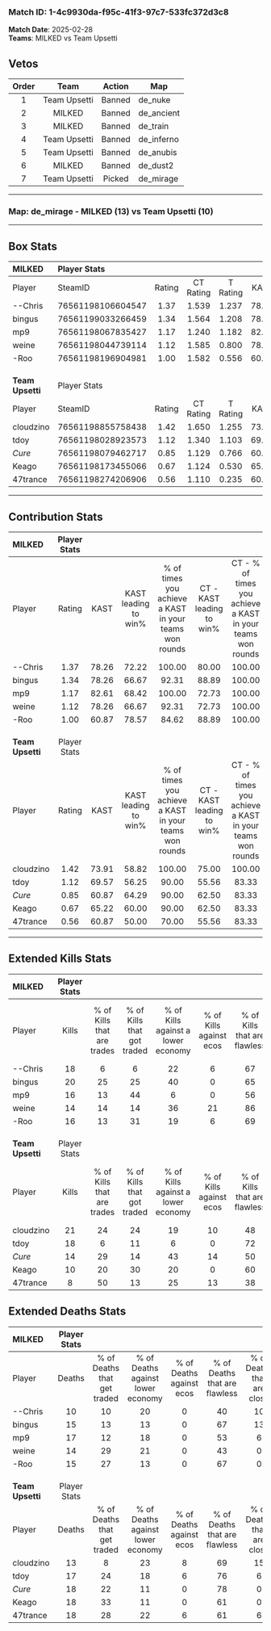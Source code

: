 ### Match ID: 1-4c9930da-f95c-41f3-97c7-533fc372d3c8  
**Match Date**: 2025-02-28  
**Teams**: MILKED vs Team Upsetti  

## Vetos  

| Order | Team | Action | Map |
| :---: | :--: | :----: | --- |
| 1 | Team Upsetti | Banned | de_nuke |
| 2 | MILKED | Banned | de_ancient |
| 3 | MILKED | Banned | de_train |
| 4 | Team Upsetti | Banned | de_inferno |
| 5 | Team Upsetti | Banned | de_anubis |
| 6 | MILKED | Banned | de_dust2 |
| 7 | Team Upsetti | Picked | de_mirage |

---  

### **Map**: de_mirage - MILKED (13) vs Team Upsetti (10)  
---  

## Box Stats  

| **MILKED**       | Player Stats      |        |           |          |       |      |       |         |        |      |     |
| :- | :- | :-: | :-: | :-: | :-: | :-: | :-: | :-: | :-: | :-: | :-: |
| Player           | SteamID           | Rating | CT Rating | T Rating | KAST  | ADR  | Kills | Assists | Deaths | K/D  | HS% |
| --Chris          | 76561198106604547 |  1.37  |   1.539   |  1.237   | 78.26 | 84.7 |  18   |    5    |   10   | 1.80 | 38  |
| bingus           | 76561199033266459 |  1.34  |   1.564   |  1.208   | 78.26 | 90.9 |  20   |    4    |   15   | 1.33 | 50  |
| mp9              | 76561198067835427 |  1.17  |   1.240   |  1.182   | 82.61 | 82.3 |  16   |    7    |   17   | 0.94 | 62  |
| weine            | 76561198044739114 |  1.12  |   1.585   |  0.800   | 78.26 | 76.0 |  14   |    9    |   14   | 1.00 | 42  |
| -Roo             | 76561198196904981 |  1.00  |   1.582   |  0.556   | 60.87 | 70.6 |  16   |    3    |   15   | 1.07 | 68  |
|                  |                   |        |           |          |       |      |       |         |        |      |     |
|                  |                   |        |           |          |       |      |       |         |        |      |     |
|                  |                   |        |           |          |       |      |       |         |        |      |     |
| **Team Upsetti** | Player Stats      |        |           |          |       |      |       |         |        |      |     |
| Player           | SteamID           | Rating | CT Rating | T Rating | KAST  | ADR  | Kills | Assists | Deaths | K/D  | HS% |
| cloudzino        | 76561198855758438 |  1.42  |   1.650   |  1.255   | 73.91 | 97.0 |  21   |    5    |   13   | 1.62 | 47  |
| tdoy             | 76561198028923573 |  1.12  |   1.340   |  1.103   | 69.57 | 78.6 |  18   |    4    |   17   | 1.06 | 27  |
| _Cure_           | 76561198079462717 |  0.85  |   1.129   |  0.766   | 60.87 | 66.7 |  14   |    4    |   18   | 0.78 | 28  |
| Keago            | 76561198173455066 |  0.67  |   1.124   |  0.530   | 65.22 | 51.7 |  10   |    3    |   18   | 0.56 | 60  |
| 47trance         | 76561198274206906 |  0.56  |   1.110   |  0.235   | 60.87 | 44.7 |   8   |    6    |   18   | 0.44 | 100 |
---  

## Contribution Stats  

| **MILKED**       | Player Stats |       |                      |                                                        |                           |                                                             |                          |                                                            |
| :- | :-: | :-: | :-: | :-: | :-: | :-: | :-: | :-: |
| Player           |    Rating    | KAST  | KAST leading to win% | % of times you achieve a KAST in your teams won rounds | CT - KAST leading to win% | CT - % of times you achieve a KAST in your teams won rounds | T - KAST leading to win% | T - % of times you achieve a KAST in your teams won rounds |
| --Chris          |     1.37     | 78.26 |        72.22         |                         100.00                         |           80.00           |                           100.00                            |          62.50           |                           100.00                           |
| bingus           |     1.34     | 78.26 |        66.67         |                         92.31                          |           88.89           |                           100.00                            |          44.44           |                           80.00                            |
| mp9              |     1.17     | 82.61 |        68.42         |                         100.00                         |           72.73           |                           100.00                            |          62.50           |                           100.00                           |
| weine            |     1.12     | 78.26 |        66.67         |                         92.31                          |           72.73           |                           100.00                            |          57.14           |                           80.00                            |
| -Roo             |     1.00     | 60.87 |        78.57         |                         84.62                          |           88.89           |                           100.00                            |          60.00           |                           60.00                            |
|                  |              |       |                      |                                                        |                           |                                                             |                          |                                                            |
|                  |              |       |                      |                                                        |                           |                                                             |                          |                                                            |
|                  |              |       |                      |                                                        |                           |                                                             |                          |                                                            |
| **Team Upsetti** | Player Stats |       |                      |                                                        |                           |                                                             |                          |                                                            |
| Player           |    Rating    | KAST  | KAST leading to win% | % of times you achieve a KAST in your teams won rounds | CT - KAST leading to win% | CT - % of times you achieve a KAST in your teams won rounds | T - KAST leading to win% | T - % of times you achieve a KAST in your teams won rounds |
| cloudzino        |     1.42     | 73.91 |        58.82         |                         100.00                         |           75.00           |                           100.00                            |          44.44           |                           100.00                           |
| tdoy             |     1.12     | 69.57 |        56.25         |                         90.00                          |           55.56           |                            83.33                            |          57.14           |                           100.00                           |
| _Cure_           |     0.85     | 60.87 |        64.29         |                         90.00                          |           62.50           |                            83.33                            |          66.67           |                           100.00                           |
| Keago            |     0.67     | 65.22 |        60.00         |                         90.00                          |           62.50           |                            83.33                            |          57.14           |                           100.00                           |
| 47trance         |     0.56     | 60.87 |        50.00         |                         70.00                          |           55.56           |                            83.33                            |          40.00           |                           50.00                            |
---  

## Extended Kills Stats  

| **MILKED**       | Player Stats |                            |                            |                                    |                         |                              |                                 |                                       |                    |           |
| :- | :-: | :-: | :-: | :-: | :-: | :-: | :-: | :-: | :-: | :-: |
| Player           |    Kills     | % of Kills that are trades | % of Kills that got traded | % of Kills against a lower economy | % of Kills against ecos | % of Kills that are flawless | % of Kills that are close duels | % of Kills that are assisted by flash | Pistol Round Kills | AWP Kills |
| --Chris          |      18      |             6              |             6              |                 22                 |            6            |              67              |                0                |                  22                   |         2          |     0     |
| bingus           |      20      |             25             |             25             |                 40                 |            0            |              65              |                5                |                  15                   |         3          |     0     |
| mp9              |      16      |             13             |             44             |                 6                  |            0            |              56              |               13                |                   0                   |         1          |     0     |
| weine            |      14      |             14             |             14             |                 36                 |           21            |              86              |                0                |                   0                   |         2          |     3     |
| -Roo             |      16      |             13             |             31             |                 19                 |            6            |              69              |                6                |                  13                   |         1          |     0     |
|                  |              |                            |                            |                                    |                         |                              |                                 |                                       |                    |           |
|                  |              |                            |                            |                                    |                         |                              |                                 |                                       |                    |           |
|                  |              |                            |                            |                                    |                         |                              |                                 |                                       |                    |           |
| **Team Upsetti** | Player Stats |                            |                            |                                    |                         |                              |                                 |                                       |                    |           |
| Player           |    Kills     | % of Kills that are trades | % of Kills that got traded | % of Kills against a lower economy | % of Kills against ecos | % of Kills that are flawless | % of Kills that are close duels | % of Kills that are assisted by flash | Pistol Round Kills | AWP Kills |
| cloudzino        |      21      |             24             |             24             |                 19                 |           10            |              48              |                5                |                   5                   |         3          |     0     |
| tdoy             |      18      |             6              |             11             |                 6                  |            0            |              72              |                6                |                   6                   |         1          |     6     |
| _Cure_           |      14      |             29             |             14             |                 43                 |           14            |              50              |                7                |                  14                   |         0          |     0     |
| Keago            |      10      |             20             |             30             |                 20                 |            0            |              60              |               10                |                  10                   |         1          |     0     |
| 47trance         |      8       |             50             |             13             |                 25                 |           13            |              38              |                0                |                   0                   |         1          |     0     |
## Extended Deaths Stats  

| **MILKED**       | Player Stats |                             |                                   |                          |                               |                            |                           |               |
| :- | :-: | :-: | :-: | :-: | :-: | :-: | :-: | :-: |
| Player           |    Deaths    | % of Deaths that get traded | % of Deaths against lower economy | % of Deaths against ecos | % of Deaths that are flawless | % of Deaths that are close | % of Deaths while blinded | Deaths to AWP |
| --Chris          |      10      |             10              |                20                 |            0             |              40               |             10             |             0             |       1       |
| bingus           |      15      |             13              |                13                 |            0             |              67               |             13             |             0             |       2       |
| mp9              |      17      |             12              |                18                 |            0             |              53               |             6              |             6             |       0       |
| weine            |      14      |             29              |                21                 |            0             |              43               |             0              |             7             |       2       |
| -Roo             |      15      |             27              |                13                 |            0             |              67               |             0              |            20             |       1       |
|                  |              |                             |                                   |                          |                               |                            |                           |               |
|                  |              |                             |                                   |                          |                               |                            |                           |               |
|                  |              |                             |                                   |                          |                               |                            |                           |               |
| **Team Upsetti** | Player Stats |                             |                                   |                          |                               |                            |                           |               |
| Player           |    Deaths    | % of Deaths that get traded | % of Deaths against lower economy | % of Deaths against ecos | % of Deaths that are flawless | % of Deaths that are close | % of Deaths while blinded | Deaths to AWP |
| cloudzino        |      13      |              8              |                23                 |            8             |              69               |             15             |             0             |       0       |
| tdoy             |      17      |             24              |                18                 |            6             |              76               |             6              |             6             |       1       |
| _Cure_           |      18      |             22              |                11                 |            0             |              78               |             0              |            22             |       0       |
| Keago            |      18      |             33              |                11                 |            0             |              61               |             0              |             6             |       1       |
| 47trance         |      18      |             28              |                22                 |            6             |              61               |             6              |            17             |       1       |
